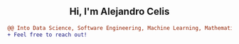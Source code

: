 <h2 align="center">Hi, I'm Alejandro Celis</h2>


```diff
@@ Into Data Science, Software Engineering, Machine Learning, Mathematics and Physics @@
+ Feel free to reach out!
```
